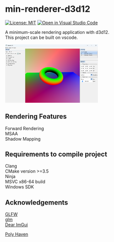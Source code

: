 # min-renderer-d3d12
[![License: MIT](https://img.shields.io/badge/License-MIT-yellow.svg)](https://opensource.org/licenses/MIT)
[![Open in Visual Studio Code](https://img.shields.io/static/v1?logo=visualstudiocode&label=&message=Open%20in%20Visual%20Studio%20Code&labelColor=2c2c32&color=007acc&logoColor=007acc)](https://open.vscode.dev/samenachan/albedo)

A minimum-scale rendering application with d3d12.  
This project can be built on vscode.  

<p align="left">
	<img src="./ScreenShot/overview.png" width="60%">
</p>

## Rendering Features
Forward Rendering  
MSAA  
Shadow Mapping  

## Requirements to compile project
Clang  
CMake version >=3.5  
Ninja  
MSVC x86-64 build  
Windows SDK

## Acknowledgements
[GLFW](https://www.glfw.org/)  
[glm](http://glm.g-truc.net/)  
[Dear ImGui](https://github.com/ocornut/imgui)  

[Poly Haven](https://polyhaven.com/)